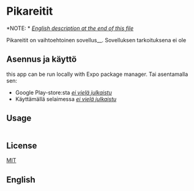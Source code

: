 # Pikareitit
*NOTE: * [*English description at the end of this file*](##English)

Pikareitit on vaihtoehtoinen sovellus__. Sovelluksen tarkoituksena ei ole 

## Asennus ja käyttö

this app can be run locally with Expo package manager. Tai asentamalla sen:

* Google Play-store:sta [*ei vielä julkaistu*]()
* Käyttämällä selaimessa [*ei vielä julkaistu*]()

## Usage

```python

```

## License
[MIT](https://choosealicense.com/licenses/mit/)


## English
